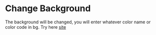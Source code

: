 # Change Background

The background will be changed, you will enter whatever color name or color code in bg. Try here [site](https://change-background-color-on-input.netlify.app/)
